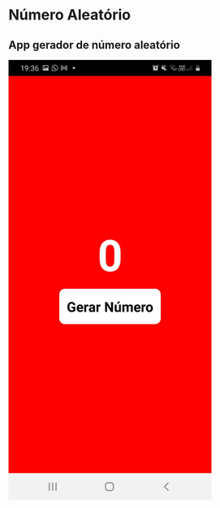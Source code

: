 # Número Aleatório

## App gerador de número aleatório

 
 <img src="./src/exemplo.jpeg" width="400">
 
